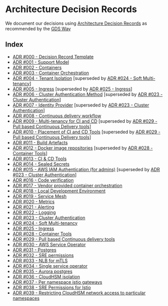 # Architecture Decision Records

We document our decisions using [Architecture Decision Records](https://github.com/alphagov/gsp-team-manual/tree/master/adr) as recommended by the [GDS Way](https://gds-way.cloudapps.digital/standards/architecture-decisions.html)

## Index

- [ADR #000 - Decision Record Template](ADR000-template.md)
- [ADR #001 - Support Model](ADR001-support-model.md)
- [ADR #002 - Containers](ADR002-containers.md)
- [ADR #003 - Container Orchestration](ADR003-container-orchestration.md)
- [ADR #004 - Tenant Isolation](ADR004-tenant-isolation.md) [superseded by [ADR #024 - Soft Multi-tenancy](ADR024-soft-multitenancy.md)]
- [ADR #005 - Ingress](ADR005-ingress.md) [superseded by [ADR #025 - Ingress](ADR025-ingress.md)]
- [ADR #006 - Cluster Authentication Method](ADR006-authentication-method.md) [superseded by [ADR #023 - Cluster Authentication](ADR023-cluster-authentication.md)]
- [ADR #007 - Identity Provider](ADR007-identity-provider.md) [superseded by [ADR #023 - Cluster Authentication](ADR023-cluster-authentication.md)]
- [ADR #008 - Continuous delivery workflow](ADR008-continuous-delivery-workflow.md)
- [ADR #009 - Multi-tenancy for CI and CD](ADR009-multitenant-ci-cd.md) [superseded by [ADR #029 - Pull based Continuous Delivery tools](ADR029-continuous-delivery-tools.md)]
- [ADR #010 - Placement of CI and CD Tools](ADR010-placement-of-ci-cd-tools.md) [superseded by [ADR #029 - Pull based Continuous Delivery tools](ADR029-continuous-delivery-tools.md)]
- [ADR #011 - Build Artefacts](ADR011-build-artefacts.md)
- [ADR #012 - Docker image repositories](ADR012-docker-image-repositories.md) [superseded by [ADR #028 - Container Tools](ADR028-container-tools.md)]
- [ADR #013 - CI & CD Tools](ADR013-ci-cd-tools.md)
- [ADR #014 - Sealed Secrets](ADR014-sealed-secrets.md)
- [ADR #015 - AWS IAM Authentication (for admins)](ADR015-aws-iam-authentication.md) [superseded by [ADR #023 - Cluster Authentication](ADR023-cluster-authentication.md)]
- [ADR #016 - Code verification](ADR016-code-verification.md)
- [ADR #017 - Vendor provided container orchestration](ADR017-vendor-provided-container-orchestration.md)
- [ADR #018 - Local Development Environment](ADR018-local-development.md)
- [ADR #019 - Service Mesh](ADR019-service-mesh.md)
- [ADR #020 - Metrics](ADR020-metrics.md)
- [ADR #021 - Alerting](ADR021-alerting.md)
- [ADR #022 - Logging](ADR022-logging.md)
- [ADR #023 - Cluster Authentication](ADR023-cluster-authentication.md)
- [ADR #024 - Soft Multi-tenancy](ADR024-soft-multitenancy.md)
- [ADR #025 - Ingress](ADR025-ingress.md)
- [ADR #028 - Container Tools](ADR028-container-tools.md)
- [ADR #029 - Pull based Continuous delivery tools](ADR029-continuous-delivery-tools.md)
- [ADR #030 - AWS Service Operator](ADR030-aws-service-operator.md)
- [ADR #031 - Postgres](ADR031-postgres.md)
- [ADR #032 - SRE permissions](ADR032-sre-permissions.md)
- [ADR #033 - NLB for mTLS](ADR033-nlb-for-mtls.md)
- [ADR #034 - Single service operator](ADR034-one-service-operator-different-resource-kinds.md)
- [ADR #035 - Aurora postgres](ADR035-aurora-postgres.md)
- [ADR #036 - CloudHSM isolation](ADR036-hsm-isolation-in-detail.md)
- [ADR #037 - Per namespace istio gateways](ADR037-per-namespace-gateways.md)
- [ADR #038 - SRE Permissions for Istio](ADR038-sre-permissions-istio.md)
- [ADR #039 - Restricting CloudHSM network access to particular namespaces](ADR039-cloudhsm-namespace-network-policy.md)
